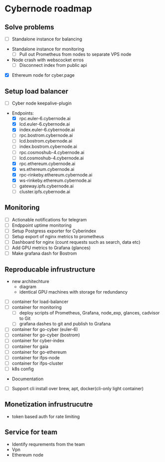 # Сybernode roadmap

## Solve problems

- [ ] Standalone instance for balancing
- Standalone instance for monitoring
    - [ ] Pull out Prometheus from nodes to separate VPS node
- Node crash with webscocket erros
    - [ ] Disconnect index from public api
- [x] Ethereum node for cyber.page

## Setup load balancer

- [ ] Cyber node keepalive-plugin

- Endpoints:
    - [x] rpc.euler-6.cybernode.ai
    - [x] lcd.euler-6.cybernode.ai
    - [x] index.euler-6.cybernode.ai
    - [ ] rpc.bostrom.cybernode.ai
    - [ ] lcd.bostrom.cybernode.ai
    - [ ] index.bostrom.cybernode.ai
    - [ ] rpc.cosmoshub-4.cybernode.ai
    - [ ] lcd.cosmoshub-4.cybernode.ai
    - [x] rpc.ethereum.cybernode.ai
    - [x] ws.ethereum.cybernode.ai
    - [x] rpc-rinkeby.ethereum.cybernode.ai
    - [x] ws-rinkeby.ethereum.cybernode.ai
    - [ ] gateway.ipfs.cybernode.ai
    - [ ] cluster.ipfs.cybernode.ai

## Monitoring

- [ ] Actionable notifications for telegram
- [ ] Endppoint uptime monitoring
- [ ] Setup Postgress exporter for Cyberindex
- [ ] Setup export of nginx metrics to prometheus
- [ ] Dashboard for nginx (count requests such as search, data etc)
- [ ] Add GPU metrics to Grafana (glances)
- [ ] Make grafana dash for Bostrom

## Reproducable infrustructure

- new architechture
    - diagram
    - identical GPU machines with storage for redundancy
- [ ] container for load-balancer
- [ ] container for monitoring
    - [ ] deploy scripts of Prometheus, Grafana, node_exp, glances, cadvisor to Git
    - [ ] grafana dashes to git and publish to Grafana
- [ ] container for go-cyber (euler-6)
- [ ] container for go-cyber (bostrom)
- [ ] container for cyber-index
- [ ] container for gaia
- [ ] container for go-ethereum
- [ ] container for ifps-node
- [ ] container for ifps-cluster
- [ ] k8s config
- Documentation
- [ ] Support cli install over brew, apt, docker(cli-only light container)

## Monetization infrustrucutre

- token based auth for rate limiting

## Service for team

- Identify requrements from the team
- Vpn
- Ethereum node
